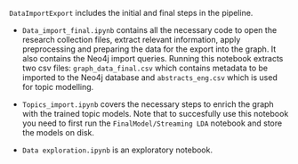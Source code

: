 `DataImportExport` includes the initial and final steps in the pipeline.

* `Data_import_final.ipynb` contains all the necessary code to open the research collection files, extract relevant information, apply preprocessing and preparing the data for the export into the graph. It also contains the Neo4j import queries. Running this notebook extracts two csv files: `graph_data_final.csv` which contains metadata to be imported to the Neo4j database and `abstracts_eng.csv` which is used for topic modelling. 

* `Topics_import.ipynb` covers the necessary steps to enrich the graph with the trained topic models. Note that to succesfully use this notebook you need to first run the `FinalModel/Streaming LDA` notebook and store the models on disk.

* `Data exploration.ipynb` is an exploratory notebook. 
